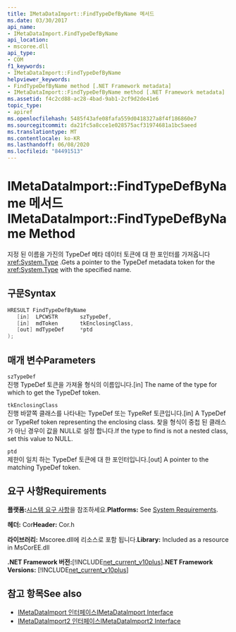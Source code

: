 ```yaml
---
title: IMetaDataImport::FindTypeDefByName 메서드
ms.date: 03/30/2017
api_name:
- IMetaDataImport.FindTypeDefByName
api_location:
- mscoree.dll
api_type:
- COM
f1_keywords:
- IMetaDataImport::FindTypeDefByName
helpviewer_keywords:
- FindTypeDefByName method [.NET Framework metadata]
- IMetaDataImport::FindTypeDefByName method [.NET Framework metadata]
ms.assetid: f4c2cd88-ac28-4bad-9ab1-2cf9d2de41e6
topic_type:
- apiref
ms.openlocfilehash: 5485f43afe08fafa559d0418327a8f4f186860e7
ms.sourcegitcommit: da21fc5a8cce1e028575acf31974681a1bc5aeed
ms.translationtype: MT
ms.contentlocale: ko-KR
ms.lasthandoff: 06/08/2020
ms.locfileid: "84491513"
---
```

# <a name="imetadataimportfindtypedefbyname-method"></a><span data-ttu-id="d236d-102">IMetaDataImport::FindTypeDefByName 메서드</span><span class="sxs-lookup"><span data-stu-id="d236d-102">IMetaDataImport::FindTypeDefByName Method</span></span>
<span data-ttu-id="d236d-103">지정 된 이름을 가진의 TypeDef 메타 데이터 토큰에 대 한 포인터를 가져옵니다 <xref:System.Type> .</span><span class="sxs-lookup"><span data-stu-id="d236d-103">Gets a pointer to the TypeDef metadata token for the <xref:System.Type> with the specified name.</span></span>  
  
## <a name="syntax"></a><span data-ttu-id="d236d-104">구문</span><span class="sxs-lookup"><span data-stu-id="d236d-104">Syntax</span></span>  
  
```cpp  
HRESULT FindTypeDefByName  
   [in]  LPCWSTR       szTypeDef,  
   [in]  mdToken       tkEnclosingClass,  
   [out] mdTypeDef     *ptd  
);  
```  
  
## <a name="parameters"></a><span data-ttu-id="d236d-105">매개 변수</span><span class="sxs-lookup"><span data-stu-id="d236d-105">Parameters</span></span>  
 `szTypeDef`  
 <span data-ttu-id="d236d-106">진행 TypeDef 토큰을 가져올 형식의 이름입니다.</span><span class="sxs-lookup"><span data-stu-id="d236d-106">[in] The name of the type for which to get the TypeDef token.</span></span>  
  
 `tkEnclosingClass`  
 <span data-ttu-id="d236d-107">진행 바깥쪽 클래스를 나타내는 TypeDef 또는 TypeRef 토큰입니다.</span><span class="sxs-lookup"><span data-stu-id="d236d-107">[in] A TypeDef or TypeRef token representing the enclosing class.</span></span> <span data-ttu-id="d236d-108">찾을 형식이 중첩 된 클래스가 아닌 경우이 값을 NULL로 설정 합니다.</span><span class="sxs-lookup"><span data-stu-id="d236d-108">If the type to find is not a nested class, set this value to NULL.</span></span>  
  
 `ptd`  
 <span data-ttu-id="d236d-109">제한이 일치 하는 TypeDef 토큰에 대 한 포인터입니다.</span><span class="sxs-lookup"><span data-stu-id="d236d-109">[out] A pointer to the matching TypeDef token.</span></span>  
  
## <a name="requirements"></a><span data-ttu-id="d236d-110">요구 사항</span><span class="sxs-lookup"><span data-stu-id="d236d-110">Requirements</span></span>  
 <span data-ttu-id="d236d-111">**플랫폼:**[시스템 요구 사항](../../get-started/system-requirements.md)을 참조하세요.</span><span class="sxs-lookup"><span data-stu-id="d236d-111">**Platforms:** See [System Requirements](../../get-started/system-requirements.md).</span></span>  
  
 <span data-ttu-id="d236d-112">**헤더:** Cor</span><span class="sxs-lookup"><span data-stu-id="d236d-112">**Header:** Cor.h</span></span>  
  
 <span data-ttu-id="d236d-113">**라이브러리:** Mscoree.dll에 리소스로 포함 됩니다.</span><span class="sxs-lookup"><span data-stu-id="d236d-113">**Library:** Included as a resource in MsCorEE.dll</span></span>  
  
 <span data-ttu-id="d236d-114">**.NET Framework 버전:**[!INCLUDE[net_current_v10plus](../../../../includes/net-current-v10plus-md.md)]</span><span class="sxs-lookup"><span data-stu-id="d236d-114">**.NET Framework Versions:** [!INCLUDE[net_current_v10plus](../../../../includes/net-current-v10plus-md.md)]</span></span>  
  
## <a name="see-also"></a><span data-ttu-id="d236d-115">참고 항목</span><span class="sxs-lookup"><span data-stu-id="d236d-115">See also</span></span>

- [<span data-ttu-id="d236d-116">IMetaDataImport 인터페이스</span><span class="sxs-lookup"><span data-stu-id="d236d-116">IMetaDataImport Interface</span></span>](imetadataimport-interface.md)
- [<span data-ttu-id="d236d-117">IMetaDataImport2 인터페이스</span><span class="sxs-lookup"><span data-stu-id="d236d-117">IMetaDataImport2 Interface</span></span>](imetadataimport2-interface.md)
